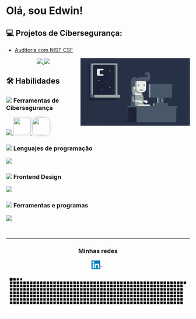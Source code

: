 <h1>Olá, sou Edwin! </h1>

<h2>💻 Projetos de Cibersegurança: </h2>

- [Auditoria com NIST CSF](https://github.com/Edwin28Macias/Audit_NIST/blob/main/README.md)

<img alt="Night Coding" src="https://raw.githubusercontent.com/AVS1508/AVS1508/master/assets/Night-Coding.gif" align="right"/>

<p align="center">
<a href="https://github.com/AVS1508">
  <img height="180em" src="https://github-readme-stats-eight-theta.vercel.app/api?username=Edwin28Macias&show_icons=true&theme=algolia&include_all_commits=true&count_private=true"/>
  <img height="180em" src="https://github-readme-stats-eight-theta.vercel.app/api/top-langs/?username=Edwin28Macias&layout=compact&langs_count=8&theme=algolia"/>
</a>
</p>






## 🛠️ Habilidades
 ### <picture> <img src = "https://github.com/7oSkaaa/7oSkaaa/blob/main/Images/IDEs.gif?raw=true" width = 50px>  </picture> Ferramentas de Cibersegurança
 
<p>

  <a href="https://skillicons.dev">
    <img src="https://skillicons.dev/icons?i=windows,linux,kali,bash,sqlite" />
    <img src="https://github.com/user-attachments/assets/f633198c-1a2b-4eb3-a410-02799adbb6eb" width="48" height="48" />
  <img src="https://github.com/user-attachments/assets/327443cc-3d61-4893-a496-43fac3f0b933" style="border-radius: 15px; box-shadow: 0px 0px 10px rgba(0,0,0,0.2);" width="48" height="48"/>
  </a>
</p>

### <picture> <img src = "https://github.com/7oSkaaa/7oSkaaa/blob/main/Images/Programming_Languages.gif?raw=true" width = 50px>  </picture> Lenguajes de programação

<p> 
  <a href="https://skillicons.dev">
    <img src="https://skillicons.dev/icons?i=py,cs,sqlite" />
  </a>
</p>

### <picture> <img src = "https://github.com/7oSkaaa/7oSkaaa/blob/main/Images/Front_End.gif?raw=true" width = 50px>  </picture> Frontend Design
<p>

  <a href="https://skillicons.dev">
    <img src="https://skillicons.dev/icons?i=html,css,js,react" />
  </a>
</p>

 ### <picture> <img src = "https://github.com/7oSkaaa/7oSkaaa/blob/main/Images/Software_Tools.gif?raw=true" width = 50px>  </picture> Ferramentas e programas
 
 <p>
  <a href="https://skillicons.dev">
    <img src="https://skillicons.dev/icons?i=bitbucket,github,sublime,vscode,blender,unity" />
  </a>
</p>
<br> 

---





<div align="center">
  <h3><b>Minhas redes </b></h3>
  </div>
<p align="center">
<a href="https://www.linkedin.com/in/edwin-macias-561636208/?locale=pt_BR" target="_blank">
  <img align="center" alt="Stefanos Stamoulis | Linkedin" width="24px" src="https://github.com/SatYu26/SatYu26/blob/master/Assets/Linkedin.svg" />
</a> &nbsp;&nbsp;

<p>
<p align="center">
  <img src="https://github.com/StefanosSt/StefanosSt/blob/main/github-user-contribution.svg" alt="snake">
</p>
